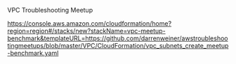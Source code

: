 VPC Troubleshooting Meetup


https://console.aws.amazon.com/cloudformation/home?region=region#/stacks/new?stackName=vpc-meetup-benchmark&templateURL=https://github.com/darrenweiner/awstroubleshootingmeetups/blob/master/VPC/CloudFormation/vpc_subnets_create_meetup-benchmark.yaml
